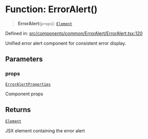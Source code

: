 # Function: ErrorAlert()

> **ErrorAlert**(`props`): [`Element`](https://github.com/DefinitelyTyped/DefinitelyTyped/blob/80449050d0e5e84f44ffa3fd3dc5651e4747e589/types/react/jsx-runtime.d.ts#L6)

Defined in: [src/components/common/ErrorAlert/ErrorAlert.tsx:120](https://github.com/Nick2bad4u/Uptime-Watcher/blob/main/src/components/common/ErrorAlert/ErrorAlert.tsx#L120)

Unified error alert component for consistent error display.

## Parameters

### props

[`ErrorAlertProperties`](../interfaces/ErrorAlertProperties.md)

Component props

## Returns

[`Element`](https://github.com/DefinitelyTyped/DefinitelyTyped/blob/80449050d0e5e84f44ffa3fd3dc5651e4747e589/types/react/jsx-runtime.d.ts#L6)

JSX element containing the error alert
